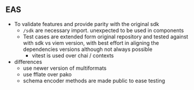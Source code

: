 ## EAS
- To validate features and provide parity with the original sdk
    - `/sdk` are necessary import. unexpected to be used in components
    - Test cases are extended form original repository and tested against with sdk vs viem version, with best effort in aligning the dependencies versions although not always possible
      - vitest is used over chai / contexts
- differences
  - use newer version of multiformats
  - use fflate over pako
  - schema encoder methods are made public to ease testing